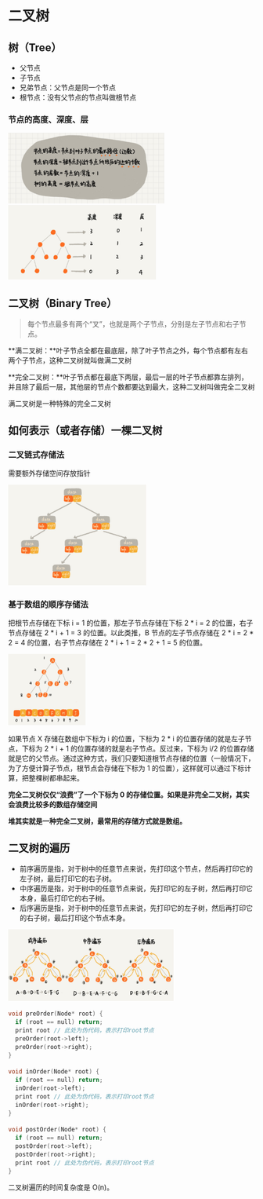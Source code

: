 # 二叉树

## 树（Tree）

* 父节点
* 子节点
* 兄弟节点：父节点是同一个节点
* 根节点：没有父节点的节点叫做根节点

### 节点的高度、深度、层

<img src="12_二叉树.assets/image-20210220002040071.png" alt="image-20210220002040071" style="zoom: 33%;" />

<img src="12_二叉树.assets/image-20210220002051485.png" alt="image-20210220002051485" style="zoom: 33%;" />

## 二叉树（Binary Tree）

> 每个节点最多有两个“叉”，也就是两个子节点，分别是左子节点和右子节点。

**满二叉树：**叶子节点全都在最底层，除了叶子节点之外，每个节点都有左右两个子节点，这种二叉树就叫做满二叉树

**完全二叉树：**叶子节点都在最底下两层，最后一层的叶子节点都靠左排列，并且除了最后一层，其他层的节点个数都要达到最大，这种二叉树叫做完全二叉树

满二叉树是一种特殊的完全二叉树

## 如何表示（或者存储）一棵二叉树

### 二叉链式存储法

需要额外存储空间存放指针

<img src="12_二叉树.assets/image-20210220002401692.png" alt="image-20210220002401692" style="zoom:33%;" />

### 基于数组的顺序存储法

把根节点存储在下标 i = 1 的位置，那左子节点存储在下标 2 * i = 2 的位置，右子节点存储在 2 * i + 1 = 3 的位置。以此类推，B 节点的左子节点存储在 2 * i = 2 * 2 = 4 的位置，右子节点存储在 2 * i + 1 = 2 * 2 + 1 = 5 的位置。

<img src="12_二叉树.assets/image-20210220002520580.png" alt="image-20210220002520580" style="zoom:33%;" />

如果节点 X 存储在数组中下标为 i 的位置，下标为 2 * i 的位置存储的就是左子节点，下标为 2 * i + 1 的位置存储的就是右子节点。反过来，下标为 i/2 的位置存储就是它的父节点。通过这种方式，我们只要知道根节点存储的位置（一般情况下，为了方便计算子节点，根节点会存储在下标为 1 的位置），这样就可以通过下标计算，把整棵树都串起来。

**完全二叉树仅仅“浪费”了一个下标为 0 的存储位置。如果是非完全二叉树，其实会浪费比较多的数组存储空间**

**堆其实就是一种完全二叉树，最常用的存储方式就是数组。**

## 二叉树的遍历

* 前序遍历是指，对于树中的任意节点来说，先打印这个节点，然后再打印它的左子树，最后打印它的右子树。
* 中序遍历是指，对于树中的任意节点来说，先打印它的左子树，然后再打印它本身，最后打印它的右子树。
* 后序遍历是指，对于树中的任意节点来说，先打印它的左子树，然后再打印它的右子树，最后打印这个节点本身。

<img src="12_二叉树.assets/image-20210220002724076.png" alt="image-20210220002724076" style="zoom:33%;" />

```c
void preOrder(Node* root) {
  if (root == null) return;
  print root // 此处为伪代码，表示打印root节点
  preOrder(root->left);
  preOrder(root->right);
}

void inOrder(Node* root) {
  if (root == null) return;
  inOrder(root->left);
  print root // 此处为伪代码，表示打印root节点
  inOrder(root->right);
}

void postOrder(Node* root) {
  if (root == null) return;
  postOrder(root->left);
  postOrder(root->right);
  print root // 此处为伪代码，表示打印root节点
}
```

二叉树遍历的时间复杂度是 O(n)。